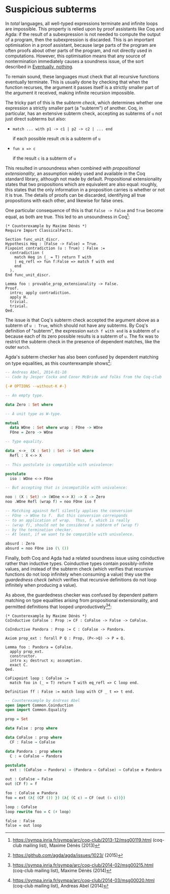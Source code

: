 # Suspicious subterms

In _total_ languages, all well-typed expressions terminate and
infinite loops are impossible. This property is relied upon by proof
assistants like Coq and Agda: if the result of a subexpression is not
needed to compute the output of a program, then the subexpression is
discarded. This is an important optimisation in a proof assistant,
because large parts of the program are often proofs about other parts
of the program, and not directly used in computations. However, this
optimisation means that any source of nontermination immediately
causes a soundness issue, of the sort described in [Eventually,
nothing](eventually-nothing.md).

To remain sound, these languages must check that all recursive
functions eventually terminate. This is usually done by checking that
when the function recurses, the argument it passes itself is a
strictly smaller part of the argument it received, making infinite
recursion impossible.

The tricky part of this is the _subterm check_, which determines
whether one expression a strictly smaller part (a "subterm") of
another. Coq, in particular, has an extensive subterm check, accepting
as subterms of `u` not just direct subterms but also:

  * `match ... with p1 -> c1 | p2 -> c2 | ... end`

    if each possible result `cN` is a subterm of `u`

  * `fun x => c`

    if the result `c` is a subterm of `u`

This resulted in unsoundness when combined with *propositional
extensionality*, an assumption widely used and available in the Coq
standard library, although not made by default. Propositional
extensionality states that two propositions which are equivalent are
also equal: roughly, this states that the only information in a
proposition carries is whether or not it is true. The details of
proofs can be discarded, identifying all true propositions with each
other, and likewise for false ones.

One particular consequence of this is that `False -> False` and `True`
become equal, as both are true. This led to an unsoundness in Coq[^coq]:
```coq
(* Counterexample by Maxime Dénès *)
Require Import ClassicalFacts.

Section func_unit_discr.
Hypothesis Heq : (False -> False) = True.
Fixpoint contradiction (u : True) : False :=
  contradiction (
    match Heq in (_ = T) return T with
    | eq_refl => fun f:False => match f with end
    end
  ).
End func_unit_discr.

Lemma foo : provable_prop_extensionality -> False.
Proof.
  intro; apply contradiction.
  apply H.
  trivial.
  trivial.
Qed.
```

The issue is that Coq's subterm check accepted the argument above as a
subterm of `u : True`, which should not have any subterms. By Coq's
definition of "subterm", the expression `match f with end` is a
subterm of `u` because each of its zero possible results is a subterm
of `u`. The fix was to restrict the subterm check in the presence of
dependent matches, like the outer `match`.

Agda's subterm checker has also been confused by dependent matching on
type equalities, as this counterexample shows[^agda]:
```agda
-- Andreas Abel, 2014-01-10
-- Code by Jesper Cockx and Conor McBride and folks from the Coq-club

{-# OPTIONS --without-K #-}

-- An empty type.

data Zero : Set where

-- A unit type as W-type.

mutual
  data WOne : Set where wrap : FOne -> WOne
  FOne = Zero -> WOne

-- Type equality.

data _<->_ (X : Set) : Set -> Set where
  Refl : X <-> X

-- This postulate is compatible with univalence:

postulate
  iso : WOne <-> FOne

-- But accepting that is incompatible with univalence:

noo : (X : Set) -> (WOne <-> X) -> X -> Zero
noo .WOne Refl (wrap f) = noo FOne iso f

-- Matching against Refl silently applies the conversion
-- FOne -> WOne to f.  But this conversion corresponds
-- to an application of wrap.  Thus, f, which is really
-- (wrap f), should not be considered a subterm of (wrap f)
-- by the termination checker.
-- At least, if we want to be compatible with univalence.

absurd : Zero
absurd = noo FOne iso (\ ())
```

Finally, both Coq and Agda had a related soundness issue using
coinductive rather than inductive types. Coinductive types contain
possibly-infinite values, and instead of the subterm check (which
verifies that recursive functions do not loop infinitely when
consuming a value) they use the _guardedness check_ (which verifies
that recursive definitions do not loop infinitely when producing a
value).

As above, the guardedness checker was confused by dependent pattern
matching on type equalities arising from propositional extensionality,
and permitted definitions that looped unproductively[^cocoq][^coagda]:
```coq
(* Counterexample by Maxime Dénès *)
CoInductive CoFalse : Prop := CF : CoFalse -> False -> CoFalse.

CoInductive Pandora : Prop := C : CoFalse -> Pandora.

Axiom prop_ext : forall P Q : Prop, (P<->Q) -> P = Q.

Lemma foo : Pandora = CoFalse.
  apply prop_ext.
  constructor.
  intro x; destruct x; assumption.
  exact C.
Qed.

CoFixpoint loop : CoFalse :=
  match foo in (_ = T) return T with eq_refl => C loop end.

Definition ff : False := match loop with CF _ t => t end.
```
```agda
-- Counterexample by Andreas Abel
open import Common.Coinduction
open import Common.Equality

prop = Set

data False : prop where

data CoFalse : prop where
  CF : False → CoFalse

data Pandora : prop where
  C : ∞ CoFalse → Pandora

postulate
  ext : (CoFalse → Pandora) → (Pandora → CoFalse) → CoFalse ≡ Pandora

out : CoFalse → False
out (CF f) = f

foo : CoFalse ≡ Pandora
foo = ext (λ{ (CF ()) }) (λ{ (C c) → CF (out (♭ c))})

loop : CoFalse
loop rewrite foo = C (♯ loop)

false : False
false = out loop
```

[^coq]: <https://sympa.inria.fr/sympa/arc/coq-club/2013-12/msg00119.html> (coq-club mailing list), Maxime Dénès (2013)

[^agda]: <https://github.com/agda/agda/issues/1023/> (2015)

[^cocoq]: <https://sympa.inria.fr/sympa/arc/coq-club/2014-02/msg00215.html> (coq-club mailing list), Maxime Dénès (2014)

[^coagda]: <https://sympa.inria.fr/sympa/arc/coq-club/2014-03/msg00020.html> (coq-club mailing list), Andreas Abel (2014)

<!--
  FIXME: is this really eventually-nothing?
   Seems more like the static-type missing gadt value version.
-->